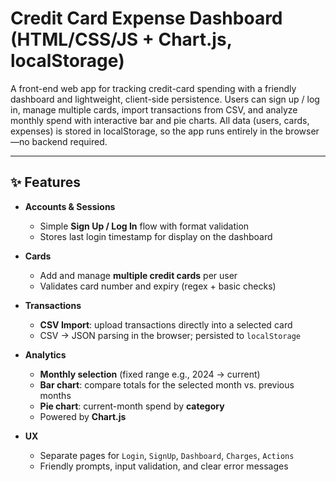 # Credit Card Expense Dashboard (HTML/CSS/JS + Chart.js, localStorage)

A front-end web app for tracking credit-card spending with a friendly dashboard and lightweight, client-side persistence. Users can sign up / log in, manage multiple cards, import transactions from CSV, and analyze monthly spend with interactive bar and pie charts. All data (users, cards, expenses) is stored in localStorage, so the app runs entirely in the browser—no backend required.

---

## ✨ Features

- **Accounts & Sessions**
  - Simple **Sign Up / Log In** flow with format validation
  - Stores last login timestamp for display on the dashboard

- **Cards**
  - Add and manage **multiple credit cards** per user
  - Validates card number and expiry (regex + basic checks)

- **Transactions**
  - **CSV Import**: upload transactions directly into a selected card
  - CSV → JSON parsing in the browser; persisted to `localStorage`

- **Analytics**
  - **Monthly selection** (fixed range e.g., 2024 → current)
  - **Bar chart**: compare totals for the selected month vs. previous months
  - **Pie chart**: current-month spend by **category**
  - Powered by **Chart.js**

- **UX**
  - Separate pages for `Login`, `SignUp`, `Dashboard`, `Charges`, `Actions`
  - Friendly prompts, input validation, and clear error messages

